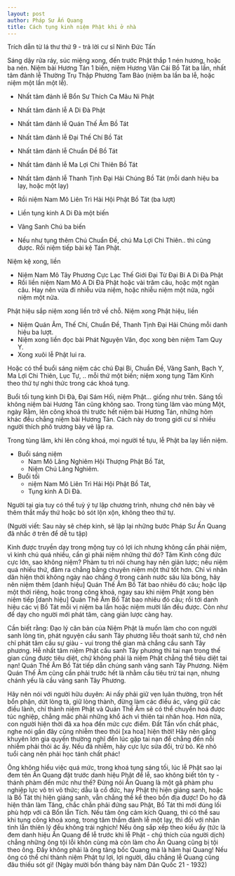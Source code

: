 ```yaml
---
layout: post
author: Pháp Sư Ấn Quang 
title: Cách tụng kinh niệm Phật khi ở nhà 
---
```


Trích dẫn từ lá thư thứ 9 - trả lời cư sĩ Ninh Đức Tấn 

Sáng dậy rửa ráy, súc miệng xong, đến trước Phật thắp 1 nén hương, hoặc ba nén. Niệm bài Hương Tán 1 biến, niệm Hương Vân Cái Bồ Tát ba lần, nhất tâm 
đảnh lễ Thường Trụ Thập Phương Tam Bảo (niệm ba lần ba lễ, hoặc niệm một lần một lễ).
- Nhất tâm đảnh lễ Bổn Sư Thích Ca Mâu Ni Phật
- Nhất tâm đảnh lễ A Di Đà Phật
- Nhất tâm đảnh lễ Quán Thế Âm Bồ Tát
- Nhất tâm đảnh lễ Đại Thế Chí Bồ Tát
- Nhất tâm đảnh lễ Chuẩn Đề Bồ Tát
- Nhất tâm đảnh lễ Ma Lợi Chi Thiên Bồ Tát 
- Nhất tâm đảnh lễ Thanh Tịnh Đại Hải Chúng Bồ Tát
(mỗi danh hiệu ba lạy, hoặc một lạy)

- Rồi niệm Nam Mô Liên Trì Hải Hội Phật Bồ Tát (ba lượt)
- Liền tụng kinh A Di Đà một biến
- Vãng Sanh Chú ba biến
- Nếu như tụng thêm Chú Chuẩn Đề, chú Ma Lợi Chi Thiên.. thì cũng được. Rồi niệm tiếp bài kệ Tán Phật. 

Niệm kệ xong, liền 
- Niệm Nam Mô Tây Phương Cực Lạc Thế Giới Đại Từ Đại Bi A Di Đà Phật
- Rồi liền niệm Nam Mô A Di Đà Phật hoặc vài trăm câu, hoặc một ngàn câu. Hay nên vừa đi nhiễu vừa niệm, hoặc nhiễu niệm một nửa, ngồi niệm một nửa. 

Phật hiệu sắp niệm xong liền trở về chỗ. Niệm xong Phật hiệu, liền
- Niệm Quán Âm, Thế Chí, Chuẩn Đề, Thanh Tịnh Đại Hải Chúng mỗi danh hiệu 
ba lượt. 
- Niệm xong liền đọc bài Phát Nguyện Văn, đọc xong bèn niệm Tam Quy Y. 
- Xong xuôi lễ Phật lui ra. 

Hoặc có thể buổi sáng niệm các chú Đại Bi, Chuần Đề, Vãng Sanh, Bạch Y, Ma Lợi Chi Thiên, Lục Tự, .. mỗi thứ một biến; niệm xong 
tụng Tâm Kinh theo thứ tự nghi thức trong các khoá tụng. 

Buổi tối tụng kinh Di Đà, Đại Sám Hối, niệm Phật... giống như trên. Sáng tối không niệm bài Hương Tán cũng không sao. Trong tùng lâm vào mùng Một, 
ngày Rằm, lên công khoá thì trước hết niệm bài Hương Tán, những hôm khác đều chẳng niệm bài Hương Tán. Cách này do trong giới cư sĩ 
nhiều người thích phô trương bày vẽ lập ra. 

Trong tùng lâm, khi lên công khoá, mọi người tề tựu, lễ Phật ba lạy liền niệm. 
- Buổi sáng niệm 
  - Nam Mô Lăng Nghiêm Hội Thượng Phật Bồ Tát,
  - Niệm Chú Lăng Nghiêm. 
- Buổi tối 
  - niệm Nam Mô Liên Trì Hải Hội Phật Bồ Tát,
  - Tụng kinh A Di Đà. 
    
Người tại gia tuy có thể tuỳ ý tự lập chương trình, nhưng chớ nên bày vẽ thêm thắt mấy thứ hoặc bỏ sót lộn xộn, không theo thứ tự. 


(Người viết: Sau này sẽ chép kinh, sẽ lập lại những bước Pháp Sư Ấn Quang đã nhắc ở trên để dễ tu tập)

Kinh được truyền dạy trong mộng tuy có lợi ích nhưng không cần phải niệm, vì 
kinh chú quá nhiều, cần gì phải niệm những thứ đó? Tâm Kinh công đức cực lớn, 
sao không niệm? Phàm tu trì nói chung hay nên giản lược; nếu niệm quá nhiều thứ, đâm ra 
chẳng bằng chuyên niệm một thứ tốt hơn. Chỉ vì nhân dân hiện thời không ngày nào 
chẳng ở trong cảnh nước sâu lửa bỏng, hãy nên niệm thêm [danh hiệu] Quán Thế 
Âm Bồ Tát bao nhiêu đó câu; hoặc lập một thời riêng, hoặc trong công khoá, ngay sau khi 
niệm Phật xong bèn niệm tiếp [danh hiệu] Quán Thế Âm Bồ Tát bao nhiêu đó câu; rồi tới 
danh hiệu các vị Bồ Tát mỗi vị niệm ba lần hoặc niệm mười lần đều được. Còn như 
để dạy cho người mới phát tâm, càng giản lược càng hay. 

Cần biết rằng: Đạo lý căn bản của Niệm Phật là muốn làm cho con người sanh lòng tin, phát 
nguyện cầu sanh Tây phương liễu thoát sanh tử, chớ nên chỉ phát tâm cầu sự giàu - vui 
trong thế gian mà chẳng cầu sanh Tây phương. Hễ nhất tâm niệm Phật cầu sanh Tây phương 
thì tai nạn trong thế gian cũng được tiêu diệt, chứ không phải là niệm Phật chẳng thể 
tiêu diệt tai nạn! Quán Thế Âm Bồ Tát tiếp dẫn chúng sanh vãng sanh Tây Phương. Niệm Quán Thế Âm 
cũng cần phải trước hết là nhằm cầu tiêu trừ tai nạn, nhưng chánh yếu là cầu vãng 
sanh Tây Phương. 

Hãy nên nói với người hữu duyên: Ai nấy phải giữ vẹn luân thường, trọn hết bổn phận, 
dứt lòng tà, giữ lòng thành, đừng làm các điều ác, vâng giữ các điều lành, chí thành 
niệm Phật và Quán Thế Âm sẽ có thể chuyển hoá được túc nghiệp, chẳng mắc phải những 
khổ ách vì thiên tai nhân hoạ. Hơn nữa, con người hiện thời đã xa hoa đến mức cực điểm. 
Đất Tần vốn chất phác, nghe nói gần đây cũng nhiễm theo thói [xa hoa] hiện thời! Hãy nên 
gắng khuyên lơn gia quyến thường nghĩ đến lúc gặp tai nạn để chẳng đến nỗi nhiễm phải 
thói ác ấy. Nếu đã nhiễm, hãy cực lực sửa đổi, trừ bỏ. Kẻ nhỏ tuổi càng nên phải học tánh chất phác!

Ông không hiểu việc quá mức, trong khoá tụng sáng tối, lúc lễ Phật sao lại đem tên Ấn Quang 
đặt trước danh hiệu Phật để lễ, sao không biết tôn ty - thánh phàm đến mức như thế? 
Đừng nói Ấn Quang là một gã phàm phu nghiệp lực vô tri vô thức; dẫu là cổ đức, hay Phật thị hiện giáng sanh, hoặc 
là Bồ Tát thị hiện giáng sanh, vẫn chẳng thể kể theo bổn địa được! Do họ đã hiện thân làm Tăng, 
chắc chắn phải đứng sau Phật, Bồ Tát thì mới đúng lối phù hợp với cả Bổn lẫn Tích. Nếu tâm ông cảm kích Quang, 
thì có thể sau khi tụng công khoá xong, trong tâm thầm đảnh lễ một lạy, thì đối với 
nhân tình lẫn thiên lý đều không trái nghịch! Nếu ông sắp xếp theo kiểu ấy (tức là đem 
danh hiệu Ấn Quang để lễ trước khi lễ Phật - chú thích của người dịch) chẳng những ông 
tội lỗi khôn cùng mà còn làm cho Ấn Quang cũng bị tội theo ông. Đấy không phải là ông tâng bốc 
Quang mà là hãm hại Quang! Nếu ông có thể chí thành niệm Phật tự lợi, lợi người, dẫu chẳng lễ 
Quang cũng đâu thiếu sót gì! (Ngày mười bốn tháng bảy năm Dân Quốc 21 - 1932)














